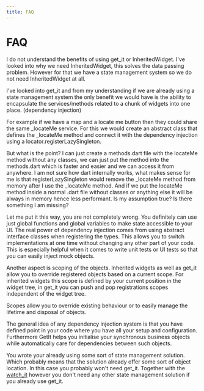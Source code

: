 ```yaml
---
title: FAQ
---
```


# FAQ

<Card title="Why do we need get_it?">
I do not understand the benefits of using get_it or InheritedWidget.
I've looked into why we need InheritedWidget, this solves the data passing problem. However for that we have a state management system so we do not need InheritedWidget at all.

I've looked into get_it and from my understanding if we are already using a state management system the only benefit we would have is the ability to encapsulate the services/methods related to a chunk of widgets into one place. (dependency injection)

For example if we have a map and a locate me button then they could share the same _locateMe service.
For this we would create an abstract class that defines the _locateMe method and connect it with the dependency injection using a locator.registerLazySingleton.

But what is the point? I can just create a methods.dart file with the locateMe method without any classes, we can just put the method into the methods.dart which is faster and easier and we can access it from anywhere.
I am not sure how dart internally works, what makes sense for me is that registerLazySingleton would remove the _locateMe method from memory after I use the _locateMe method. And if we put the locateMe method inside a normal .dart file without classes or anything else it will be always in memory hence less performant.
Is my assumption true? Is there something I am missing?

<Success>
Let me put it this way, you are not completely wrong. You definitely can use just global functions and global variables to make state accessible to your UI.
The real power of dependency injection comes from using abstract interface classes when registering the types. This allows you to switch implementations at one time without changing any other part of your code.
This is especially helpful when it comes to write unit tests or UI tests so that you can easily inject mock objects.

Another aspect is scoping of the objects. Inherited widgets as well as get_it allow you to override registered objects based on a current scope. For inherited widgets this scope is defined by your current position in the widget tree, in get_it you can push and pop registrations scopes independent of the widget tree.

Scopes allow you to override existing behaviour or to easily manage the lifetime and disposal of objects.

The general idea of any dependency injection system is that you have defined point in your code where you have all your setup and configuration.
Furthermore GetIt helps you initialise your synchronous business objects while automatically care for dependencies between such objects.

You wrote your already using some sort of state management solution. Which probably means that the solution already offer some sort of object location. In this case you probably won't need get_it.
Together with the [watch_it](/documentation/watch_it/watch_it) however you don't need any other state management solution if you already use get_it.
</Success>









</Card>






 